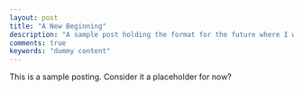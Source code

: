 ```yaml
---
layout: post
title: "A New Beginning"
description: "A sample post holding the format for the future where I will actually maintain this."
comments: true
keywords: "dummy content"
---
```


This is a sample posting. Consider it a placeholder for now?

